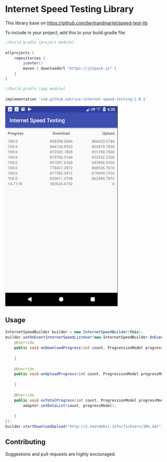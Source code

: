 # Internet Speed Testing Library
This library base on https://github.com/bertrandmartel/speed-test-lib

To include in your project, add this to your build.gradle file:
```groovy
//build.gradle [project module]

allprojects {
    repositories {
        jcenter()
        maven { downloadUrl "https://jitpack.io" }
    }
}
```


```groovy
//build.gradle [app module]

implementation 'com.github.oatrice:internet-speed-testing:1.0.1'
```

![Demo](screenshot/screen1.gif)

## Usage
```java
InternetSpeedBuilder builder = new InternetSpeedBuilder(this);
builder.setOnEventInternetSpeedListener(new InternetSpeedBuilder.OnEventInternetSpeedListener() {
    @Override
    public void onDownloadProgress(int count, ProgressionModel progressModel) {

    }

    @Override
    public void onUploadProgress(int count, ProgressionModel progressModel) {

    }

    @Override
    public void onTotalProgress(int count, ProgressionModel progressModel) {
        adapter.setDataList(count, progressModel);

    }
});
builder.startDownloadUpload("http://2.testdebit.info/fichiers/1Mo.dat", 2);
```

## Contributing
Suggestions and pull requests are highly encouraged.
